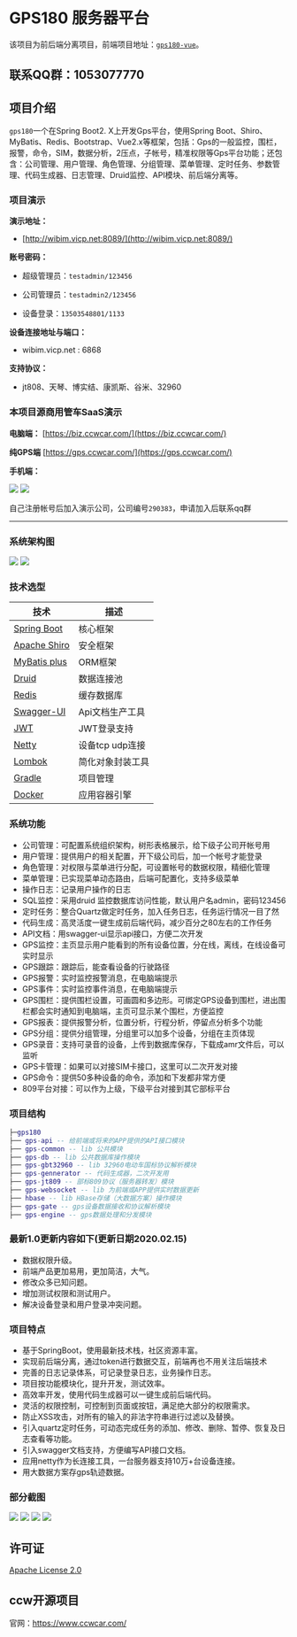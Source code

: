 

# GPS180 服务器平台

该项目为前后端分离项目，前端项目地址：[`gps180-vue`](https://gitee.com/wibim/gps180-vue)。

## 联系QQ群：1053077770

## 项目介绍

`gps180`一个在Spring Boot2. X上开发Gps平台，使用Spring Boot、Shiro、MyBatis、Redis、Bootstrap、Vue2.x等框架，包括：Gps的一般监控，围栏，报警，命令，SIM，数据分析，2压点，子帐号，精准权限等Gps平台功能；还包含：公司管理、用户管理、角色管理、分组管理、菜单管理、定时任务、参数管理、代码生成器、日志管理、Druid监控、API模块、前后端分离等。

### 项目演示

**演示地址：**
- [http://wibim.vicp.net:8089/](http://wibim.vicp.net:8089/)

**账号密码：**

- 超级管理员：`testadmin/123456`

- 公司管理员：`testadmin2/123456`

- 设备登录：`13503548801/1133`

**设备连接地址与端口：**

- wibim.vicp.net : 6868

**支持协议：**

- jt808、天琴、博实结、康凯斯、谷米、32960

### 本项目源商用管车SaaS演示

**电脑端：** [https://biz.ccwcar.com/](https://biz.ccwcar.com/)

**纯GPS端** [https://gps.ccwcar.com/](https://gps.ccwcar.com/)

**手机端：** 

![](./doc/pic/syshare.png)
![](./doc/pic/syapp.jpg)

自己注册帐号后加入演示公司，公司编号`290383`，申请加入后联系qq群

----------------------------------------------------------------------------------
### 系统架构图

![](./doc/pic/jsjg.png)
![](./doc/pic/js1.png)

### 技术选型
| 技术 | 描述|
|---|--- |
| [Spring Boot](https://spring.io/projects/spring-boot) | 核心框架 |
| [Apache Shiro](http://shiro.apache.org)  | 安全框架 |
| [MyBatis plus](https://mp.baomidou.com/) | ORM框架 |
| [Druid](https://github.com/alibaba/druid/wiki/%E5%B8%B8%E8%A7%81%E9%97%AE%E9%A2%98) | 数据连接池 |
| [Redis](https://redis.io) | 缓存数据库 |
| [Swagger-UI](	https://github.com/swagger-api/swagger-ui) | Api文档生产工具 |
| [JWT](https://github.com/jwtk/jjwt) | JWT登录支持 |
| [Netty](https://netty.io/) | 设备tcp udp连接 |
| [Lombok](	https://github.com/rzwitserloot/lombok) | 简化对象封装工具 |
| [Gradle](https://gradle.org/) | 项目管理 |
| [Docker](https://www.docker.com/) | 应用容器引擎 |

###  系统功能
- 公司管理：可配置系统组织架构，树形表格展示，给下级子公司开帐号用
- 用户管理：提供用户的相关配置，开下级公司后，加一个帐号才能登录
- 角色管理：对权限与菜单进行分配，可设置帐号的数据权限，精细化管理
- 菜单管理：已实现菜单动态路由，后端可配置化，支持多级菜单
- 操作日志：记录用户操作的日志
- SQL监控：采用druid 监控数据库访问性能，默认用户名admin，密码123456
- 定时任务：整合Quartz做定时任务，加入任务日志，任务运行情况一目了然
- 代码生成：高灵活度一键生成前后端代码，减少百分之80左右的工作任务
- API文档：用swagger-ui显示api接口，方便二次开发
- GPS监控：主页显示用户能看到的所有设备位置，分在线，离线，在线设备可实时显示
- GPS跟踪：跟踪后，能查看设备的行驶路径
- GPS报警：实时监控报警消息，在电脑端提示
- GPS事件：实时监控事件消息，在电脑端提示
- GPS围栏：提供围栏设置，可画圆和多边形。可绑定GPS设备到围栏，进出围栏都会实时通知到电脑端，主页可显示某个围栏，方便监控
- GPS报表：提供报警分析，位置分析，行程分析，停留点分析多个功能
- GPS分组：提供分组管理，分组里可以加多个设备，分组在主页体现
- GPS录音：支持可录音的设备，上传到数据库保存，下载成amr文件后，可以监听
- GPS卡管理：如果可以对接SIM卡接口，这里可以二次开发对接
- GPS命令：提供50多种设备的命令，添加和下发都非常方便
- 809平台对接：可以作为上级，下级平台对接到其它部标平台

### 项目结构
``` lua
├─gps180
├── gps-api -- 给前端或将来的APP提供的API接口模块
├── gps-common -- lib 公共模块
├── gps-db -- lib 公共数据库操作模块
├── gps-gbt32960 -- lib 32960电动车国标协议解析模块
├── gps-gennerator -- 代码生成器，二次开发用
├── gps-jt809 -- 部标809协议（服务器转发）模块
├── gps-websocket -- lib 为前端或APP提供实时数据更新
├── hbase -- lib HBase存储（大数据方案）操作模块
├── gps-gate -- gps设备数据接收和协议解析模块
├── gps-engine -- gps数据处理和分发模块
```
### 最新1.0更新内容如下(更新日期2020.02.15)
- 数据权限升级。
- 前端产品更加易用，更加简洁，大气。
- 修改众多已知问题。
- 增加测试权限和测试用户。
- 解决设备登录和用户登录冲突问题。

### 项目特点
- 基于SpringBoot，使用最新技术栈，社区资源丰富。
- 实现前后端分离，通过token进行数据交互，前端再也不用关注后端技术
- 完善的日志记录体系，可记录登录日志，业务操作日志。
- 项目按功能模块化，提升开发，测试效率。
- 高效率开发，使用代码生成器可以一键生成前后端代码。
- 灵活的权限控制，可控制到页面或按钮，满足绝大部分的权限需求。
- 防止XSS攻击，对所有的输入的非法字符串进行过滤以及替换。
- 引入quartz定时任务，可动态完成任务的添加、修改、删除、暂停、恢复及日志查看等功能。
- 引入swagger文档支持，方便编写API接口文档。
- 应用netty作为长连接工具，一台服务器支持10万+台设备连接。
- 用大数据方案存gps轨迹数据。

### 部分截图
![](./doc/pic/func1.png)
![](./doc/pic/func4.png)
![](./doc/pic/func2.png)
![](./doc/pic/func3.png)

## 许可证

[Apache License 2.0](https://gitee.com/wibim/gps180/blob/master/LICENSEE)

## ccw开源项目

官网：https://www.ccwcar.com/